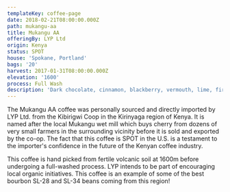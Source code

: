 ```yaml
---
templateKey: coffee-page
date: 2018-02-21T08:00:00.000Z
path: mukangu-aa
title: Mukangu AA
offeringBy: LYP Ltd
origin: Kenya
status: SPOT
house: 'Spokane, Portland'
bags: '20'
harvest: 2017-01-31T08:00:00.000Z
elevation: '1600'
process: Full Wash
description: 'Dark chocolate, cinnamon, blackberry, vermouth, lime, firm body.'
---
```

The Mukangu AA coffee was personally sourced and directly imported by LYP Ltd. from the Kibirigwi Coop in the Kirinyaga region of Kenya. It is named after the local Mukangu wet mill which buys cherry from dozens of very small farmers in the surrounding vicinity before it is sold and exported by the co-op. The fact that this coffee is SPOT in the U.S. is a testament to the importer's confidence in the future of the Kenyan coffee industry.

This coffee is hand picked from fertile volcanic soil at 1600m before undergoing a full-washed process. LYP intends to be part of encouraging local organic initiatives. This coffee is an example of some of the best bourbon SL-28 and SL-34 beans coming from this region!
